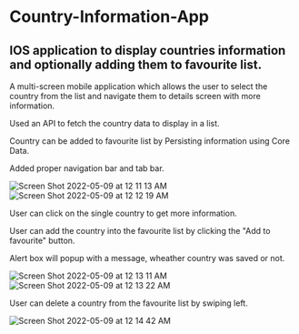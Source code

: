 # Country-Information-App
## IOS application to display countries information and optionally adding them to favourite list.

A multi-screen mobile application which allows the user to select the country from the list and navigate them to details screen with more information.

Used an API to fetch the country data to display in a list. 

Country can be added to favourite list by Persisting information using Core Data.

Added proper navigation bar and tab bar.


![Screen Shot 2022-05-09 at 12 11 13 AM](https://user-images.githubusercontent.com/59780645/167342001-91a16b17-bf9a-4ab4-aac3-edf89e46993d.png)
![Screen Shot 2022-05-09 at 12 12 19 AM](https://user-images.githubusercontent.com/59780645/167342013-09fe2edd-f5b2-4187-996f-12aafacc468d.png)

User can click on the single country to get more information.

User can add the country into the favourite list by clicking the "Add to favourite" button.

Alert box will popup with a message, wheather country was saved or not.


![Screen Shot 2022-05-09 at 12 13 11 AM](https://user-images.githubusercontent.com/59780645/167342033-b2aa2166-e49a-45fc-932a-f86d798afd50.png)
![Screen Shot 2022-05-09 at 12 13 22 AM](https://user-images.githubusercontent.com/59780645/167342028-ac66dac3-0a0e-411e-9fa7-819d6b629cc3.png)

User can delete a country from the favourite list by swiping left.

![Screen Shot 2022-05-09 at 12 14 42 AM](https://user-images.githubusercontent.com/59780645/167342041-e630a0f2-034c-4b33-9df7-97cc7249371c.png)


